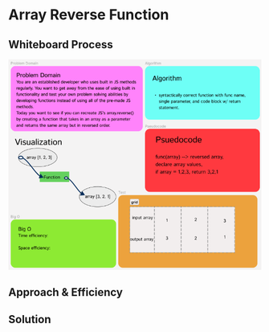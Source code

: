 # Array Reverse Function

## Whiteboard Process
<img src='./reverseArrayWhiteboard.png'>

## Approach & Efficiency
<!-- What approach did you take? Why? What is the Big O space/time for this approach? -->

## Solution
<!-- Show how to run your code, and examples of it in action -->
